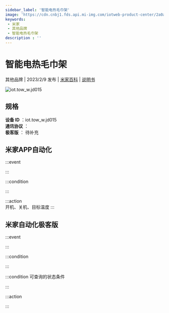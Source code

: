 ```yaml
---
sidebar_label: '智能电热毛巾架'
image: 'https://cdn.cnbj1.fds.api.mi-img.com/iotweb-product-center/2a0a1f9f699c339b4fdecf3f5f3690fe_1670478304550.png?GalaxyAccessKeyId=AKVGLQWBOVIRQ3XLEW&Expires=9223372036854775807&Signature=1RKt8Oj2TkmehzOkladndVNI+xs='
keywords: 
 - 米家
 - 其他品牌
 - 智能电热毛巾架
description : ''
---
```

# 智能电热毛巾架

其他品牌 | 2023/2/9 发布 | [米家百科](https://home.mi.com/webapp/content/baike/product/index.html?model=iot.tow_w.jd015) | [说明书](https://home.mi.com/views/introduction.html?model=iot.tow_w.jd015&region=cn)

![iot.tow_w.jd015](https://cdn.cnbj1.fds.api.mi-img.com/iotweb-product-center/2a0a1f9f699c339b4fdecf3f5f3690fe_1670478304550.png?GalaxyAccessKeyId=AKVGLQWBOVIRQ3XLEW&Expires=9223372036854775807&Signature=1RKt8Oj2TkmehzOkladndVNI+xs=)

## 规格  
> 
**设备 ID** ：iot.tow_w.jd015  
**通讯协议** ：  
**极客版**  ： 待补充 


## 米家APP自动化  

:::event  

:::

:::condition  

:::

:::action   
开机、关机、目标温度
:::

## 米家自动化极客版  

:::event  

:::

:::condition  

:::

:::condition 可查询的状态条件  

:::

:::action  

:::

        
